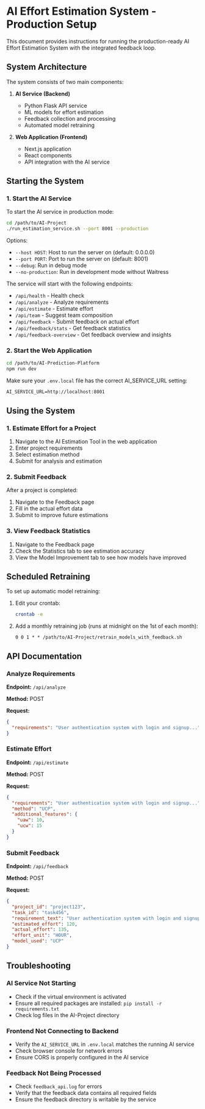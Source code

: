 # AI Effort Estimation System - Production Setup

This document provides instructions for running the production-ready AI Effort Estimation System with the integrated feedback loop.

## System Architecture

The system consists of two main components:

1. **AI Service (Backend)**
   - Python Flask API service
   - ML models for effort estimation
   - Feedback collection and processing
   - Automated model retraining

2. **Web Application (Frontend)**
   - Next.js application
   - React components
   - API integration with the AI service

## Starting the System

### 1. Start the AI Service

To start the AI service in production mode:

```bash
cd /path/to/AI-Project
./run_estimation_service.sh --port 8001 --production
```

Options:
- `--host HOST`: Host to run the server on (default: 0.0.0.0)
- `--port PORT`: Port to run the server on (default: 8001)
- `--debug`: Run in debug mode
- `--no-production`: Run in development mode without Waitress

The service will start with the following endpoints:
- `/api/health` - Health check
- `/api/analyze` - Analyze requirements
- `/api/estimate` - Estimate effort
- `/api/team` - Suggest team composition
- `/api/feedback` - Submit feedback on actual effort
- `/api/feedback/stats` - Get feedback statistics
- `/api/feedback-overview` - Get feedback overview and insights

### 2. Start the Web Application

```bash
cd /path/to/AI-Prediction-Platform
npm run dev
```

Make sure your `.env.local` file has the correct AI_SERVICE_URL setting:
```
AI_SERVICE_URL=http://localhost:8001
```

## Using the System

### 1. Estimate Effort for a Project

1. Navigate to the AI Estimation Tool in the web application
2. Enter project requirements
3. Select estimation method
4. Submit for analysis and estimation

### 2. Submit Feedback

After a project is completed:

1. Navigate to the Feedback page
2. Fill in the actual effort data
3. Submit to improve future estimations

### 3. View Feedback Statistics

1. Navigate to the Feedback page
2. Check the Statistics tab to see estimation accuracy
3. View the Model Improvement tab to see how models have improved

## Scheduled Retraining

To set up automatic model retraining:

1. Edit your crontab:
   ```bash
   crontab -e
   ```

2. Add a monthly retraining job (runs at midnight on the 1st of each month):
   ```
   0 0 1 * * /path/to/AI-Project/retrain_models_with_feedback.sh
   ```

## API Documentation

### Analyze Requirements

**Endpoint:** `/api/analyze`

**Method:** POST

**Request:**
```json
{
  "requirements": "User authentication system with login and signup..."
}
```

### Estimate Effort

**Endpoint:** `/api/estimate`

**Method:** POST

**Request:**
```json
{
  "requirements": "User authentication system with login and signup...",
  "method": "UCP",
  "additional_features": {
    "uaw": 10,
    "ucw": 15
  }
}
```

### Submit Feedback

**Endpoint:** `/api/feedback`

**Method:** POST

**Request:**
```json
{
  "project_id": "project123",
  "task_id": "task456",
  "requirement_text": "User authentication system with login and signup...",
  "estimated_effort": 120,
  "actual_effort": 135,
  "effort_unit": "HOUR",
  "model_used": "UCP"
}
```

## Troubleshooting

### AI Service Not Starting

- Check if the virtual environment is activated
- Ensure all required packages are installed: `pip install -r requirements.txt`
- Check log files in the AI-Project directory

### Frontend Not Connecting to Backend

- Verify the `AI_SERVICE_URL` in `.env.local` matches the running AI service
- Check browser console for network errors
- Ensure CORS is properly configured in the AI service

### Feedback Not Being Processed

- Check `feedback_api.log` for errors
- Verify that the feedback data contains all required fields
- Ensure the feedback directory is writable by the service
